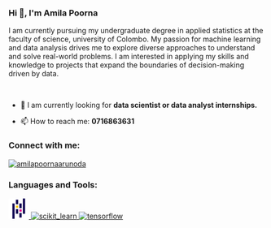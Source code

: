 <h3 align="left">Hi 👋, I'm Amila Poorna</h3>
<p align="left">I am currently pursuing my undergraduate degree in applied statistics at the faculty of science, university of Colombo. My passion for machine learning and data analysis drives me to explore diverse approaches to understand and solve real-world problems. I am interested in applying my skills and knowledge to projects that expand the boundaries of decision-making driven by data.</p>

<br>

- 📝 I am currently looking for **data scientist or data analyst internships.**

- 📫 How to reach me: **0716863631**

<h3 align="left">Connect with me:</h3>
<p align="left">
<a href="https://kaggle.com/amilapoornaarunoda" target="blank"><img align="center" src="https://raw.githubusercontent.com/rahuldkjain/github-profile-readme-generator/master/src/images/icons/Social/kaggle.svg" alt="amilapoornaarunoda" height="30" width="40" /></a>
</p>

<h3 align="left">Languages and Tools:</h3>
<p align="left"> <a href="https://pandas.pydata.org/" target="_blank" rel="noreferrer"> <img src="https://raw.githubusercontent.com/devicons/devicon/2ae2a900d2f041da66e950e4d48052658d850630/icons/pandas/pandas-original.svg" alt="pandas" width="40" height="40"/> </a> <a href="https://scikit-learn.org/" target="_blank" rel="noreferrer"> <img src="https://upload.wikimedia.org/wikipedia/commons/0/05/Scikit_learn_logo_small.svg" alt="scikit_learn" width="40" height="40"/> </a> <a href="https://www.tensorflow.org" target="_blank" rel="noreferrer"> <img src="https://www.vectorlogo.zone/logos/tensorflow/tensorflow-icon.svg" alt="tensorflow" width="40" height="40"/> </a> </p>
